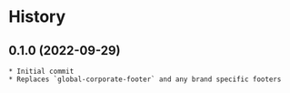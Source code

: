 # History

## 0.1.0 (2022-09-29)
    * Initial commit
    * Replaces `global-corporate-footer` and any brand specific footers